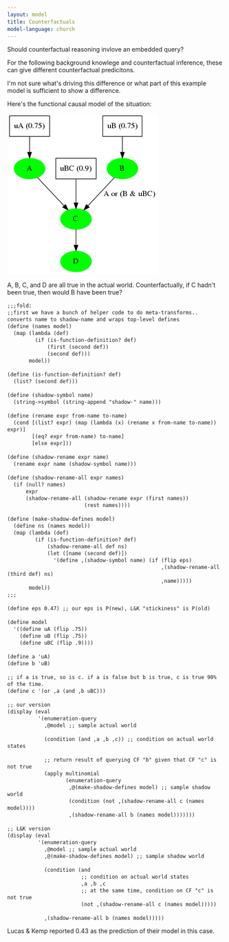 ```yaml
---
layout: model
title: Counterfactuals
model-language: church
---
```


Should counterfactual reasoning invlove an embedded query?

For the following background knowlege and counterfactual inference, these can give different counterfactual predicitons.

I'm not sure what's driving this difference or what part of this example model is sufficient to show a difference.

Here's the functional causal model of the situation:

![story5.png](story5.png)

A, B, C, and D are all true in the actual world. Counterfactually, if C hadn't been true, then would B have been true?

~~~~
;;;fold:
;;first we have a bunch of helper code to do meta-transforms.. converts name to shadow-name and wraps top-level defines
(define (names model)
  (map (lambda (def)
         (if (is-function-definition? def)
             (first (second def))
             (second def)))
       model))

(define (is-function-definition? def)
  (list? (second def)))

(define (shadow-symbol name)
  (string->symbol (string-append "shadow-" name)))

(define (rename expr from-name to-name)
  (cond [(list? expr) (map (lambda (x) (rename x from-name to-name)) expr)]
        [(eq? expr from-name) to-name]
        [else expr]))

(define (shadow-rename expr name)
  (rename expr name (shadow-symbol name)))

(define (shadow-rename-all expr names)
  (if (null? names)
      expr
      (shadow-rename-all (shadow-rename expr (first names))
                         (rest names))))

(define (make-shadow-defines model)
  (define ns (names model))
  (map (lambda (def)
         (if (is-function-definition? def)
             (shadow-rename-all def ns)
             (let ([name (second def)])
               '(define ,(shadow-symbol name) (if (flip eps) 
                                                  ,(shadow-rename-all (third def) ns) 
                                                  ,name)))))
       model))
;;;

(define eps 0.47) ;; our eps is P(new), L&K "stickiness" is P(old)

(define model 
  '((define uA (flip .75))
    (define uB (flip .75))
    (define uBC (flip .9))))

(define a 'uA)
(define b 'uB)

;; if a is true, so is c. if a is false but b is true, c is true 90% of the time.
(define c '(or ,a (and ,b uBC)))

;; our version
(display (eval
          '(enumeration-query
            ,@model ;; sample actual world

            (condition (and ,a ,b ,c)) ;; condition on actual world states

            ;; return result of querying CF "b" given that CF "c" is not true
            (apply multinomial
                   (enumeration-query
                    ,@(make-shadow-defines model) ;; sample shadow world
                    (condition (not ,(shadow-rename-all c (names model))))
                    ,(shadow-rename-all b (names model)))))))

;; L&K version
(display (eval
          '(enumeration-query
            ,@model ;; sample actual world
            ,@(make-shadow-defines model) ;; sample shadow world

            (condition (and
                        ;; condition on actual world states
                        ,a ,b ,c 
                        ;; at the same time, condition on CF "c" is not true
                        (not ,(shadow-rename-all c (names model)))))

            ,(shadow-rename-all b (names model)))))
~~~~

Lucas & Kemp reported 0.43 as the prediction of their model in this case.